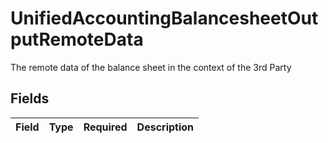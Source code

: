 # UnifiedAccountingBalancesheetOutputRemoteData

The remote data of the balance sheet in the context of the 3rd Party


## Fields

| Field       | Type        | Required    | Description |
| ----------- | ----------- | ----------- | ----------- |